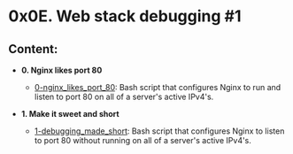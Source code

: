 # 0x0E. Web stack debugging #1

## Content:

* **0. Nginx likes port 80**
  * [0-nginx_likes_port_80](./0-nginx_likes_port_80): Bash script that
    configures Nginx to run and listen to port 80 on all of a server's active IPv4's.

* **1. Make it sweet and short**
  * [1-debugging_made_short](./1-debugging_made_short): Bash script that
    configures Nginx to listen to port 80 without running on all of a server's
      active IPv4's.